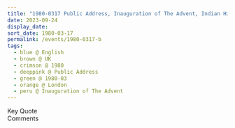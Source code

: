 ```yaml
---
title: "1980-0317 Public Address, Inauguration of The Advent, Indian High Commission, India House, Aldwych, London, UK"
date: 2023-09-24
display_date: 
sort_date: 1980-03-17
permalink: /events/1980-0317-b
tags:
  - blue @ English
  - brown @ UK
  - crimson @ 1980
  - deeppink @ Public Address
  - green @ 1980-03
  - orange @ London
  - peru @ Inauguration of The Advent
---
```


<wave-list>
  <list-title color="green" width="75">Key Quote</list-title>
  <list-item color="BlanchedAlmond"  width="200"></list-item>
  <list-item color="Lavender"></list-item>
  <list-item color="BlanchedAlmond"></list-item>
</wave-list>

<br>

<wave-list>
  <list-title color="green" width="75">Comments</list-title>
  <list-item color="BlanchedAlmond"  width="200"></list-item>
  <list-item color="Lavender"></list-item>
  <list-item color="BlanchedAlmond"></list-item>
</wave-list>